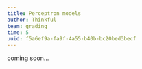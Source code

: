 ```yaml
---
title: Perceptron models
author: Thinkful
team: grading
time: 5
uuid: f5a6ef9a-fa9f-4a55-b40b-bc20bed3becf
---
```


coming soon...
